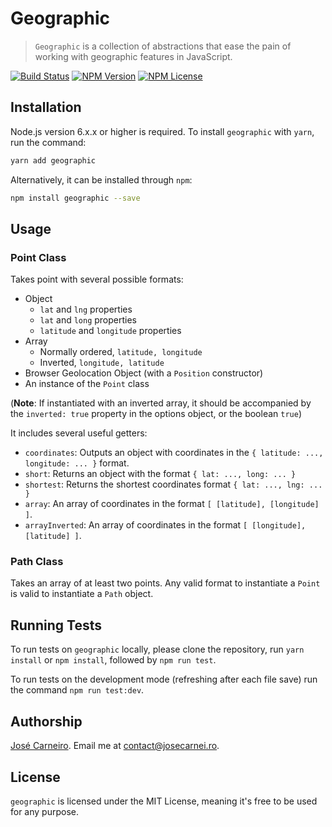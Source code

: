 # Geographic
> `Geographic` is a collection of abstractions that ease the pain of working with geographic features in JavaScript.

[![Build Status][travis-image]][travis-url]
[![NPM Version][npm-version]][npm-url]
[![NPM License][npm-license]][npm-url]
<!-- [![NPM Downloads][npm-downloads]][npm-url] -->

## Installation

Node.js version 6.x.x or higher is required. To install `geographic` with `yarn`, run the command:

``` bash
yarn add geographic
```

Alternatively, it can be installed through `npm`:

``` bash
npm install geographic --save
```

## Usage

### Point Class

Takes point with several possible formats:

* Object
  * `lat` and `lng` properties
  * `lat` and `long` properties
  * `latitude` and `longitude` properties
* Array
  * Normally ordered, `latitude, longitude`
  * Inverted, `longitude, latitude`
* Browser Geolocation Object (with a `Position` constructor)
* An instance of the `Point` class

(**Note**: If instantiated with an inverted array, it should be accompanied by the `inverted: true` property in the options object, or the boolean `true`)

It includes several useful getters:

* `coordinates`: Outputs an object with coordinates in the `{ latitude: ..., longitude: ... }` format.
* `short`: Returns an object with the format `{ lat: ..., long: ... }`
* `shortest`: Returns the shortest coordinates format `{ lat: ..., lng: ... }`
* `array`: An array of coordinates in the format `[ [latitude], [longitude] ]`.
* `arrayInverted`: An array of coordinates in the format `[ [longitude], [latitude] ]`.

### Path Class

Takes an array of at least two points. Any valid format to instantiate a `Point` is valid to instantiate a `Path` object.

<!-- ## Examples

A few motivating and useful examples of how your product can be used. Spice this up with code blocks and potentially more screenshots.

_For more examples and usage, please refer to the [Wiki][wiki]._ -->

## Running Tests

To run tests on `geographic` locally, please clone the repository, run `yarn install` or `npm install`, followed by `npm run test`.

To run tests on the development mode (refreshing after each file save) run the command `npm run test:dev`.

## Authorship

[José Carneiro](https://josecarnei.ro). Email me at contact@josecarnei.ro.

## License

`geographic` is licensed under the MIT License, meaning it's free to be used for any purpose.

<!-- Markdown link & img dfn's -->
[npm-version]: https://img.shields.io/npm/v/@twiz/geo.svg
[npm-license]: https://img.shields.io/npm/l/@twiz/geo.svg
[npm-url]: https://npmjs.org/package/@twiz/geo
<!-- [npm-downloads]: https://img.shields.io/npm/dm/@twiz/geo.svg -->
[travis-image]: https://img.shields.io/travis/josecarneiro/geographic.svg
[travis-url]: https://travis-ci.org/josecarneiro/geographic
<!-- [wiki]: https://github.com/josecarneiro/@twiz/geo/wiki -->
